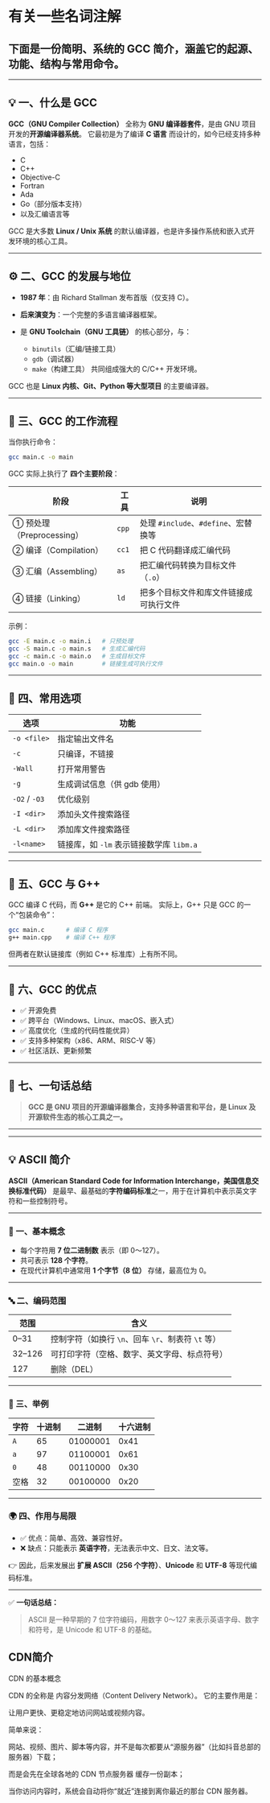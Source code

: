 # 有关一些名词注解

## 下面是一份**简明、系统的 GCC 简介**，涵盖它的起源、功能、结构与常用命令。

---

## 💡 一、什么是 GCC

**GCC（GNU Compiler Collection）**
全称为 **GNU 编译器套件**，是由 GNU 项目开发的**开源编译器系统**。
它最初是为了编译 **C 语言** 而设计的，如今已经支持多种语言，包括：

* C
* C++
* Objective-C
* Fortran
* Ada
* Go（部分版本支持）
* 以及汇编语言等

GCC 是大多数 **Linux / Unix 系统** 的默认编译器，也是许多操作系统和嵌入式开发环境的核心工具。

---

## ⚙️ 二、GCC 的发展与地位

* **1987 年**：由 Richard Stallman 发布首版（仅支持 C）。
* **后来演变为**：一个完整的多语言编译器框架。
* 是 **GNU Toolchain（GNU 工具链）** 的核心部分，与：

  * `binutils`（汇编/链接工具）
  * `gdb`（调试器）
  * `make`（构建工具）
    共同组成强大的 C/C++ 开发环境。

GCC 也是 **Linux 内核、Git、Python 等大型项目** 的主要编译器。

---

## 🧠 三、GCC 的工作流程

当你执行命令：

```bash
gcc main.c -o main
```

GCC 实际上执行了 **四个主要阶段**：

| 阶段                   | 工具    | 说明                           |
| -------------------- | ----- | ---------------------------- |
| ① 预处理（Preprocessing） | `cpp` | 处理 `#include`、`#define`、宏替换等 |
| ② 编译（Compilation）    | `cc1` | 把 C 代码翻译成汇编代码                |
| ③ 汇编（Assembling）     | `as`  | 把汇编代码转换为目标文件（`.o`）           |
| ④ 链接（Linking）        | `ld`  | 把多个目标文件和库文件链接成可执行文件          |

示例：

```bash
gcc -E main.c -o main.i   # 只预处理
gcc -S main.c -o main.s   # 生成汇编代码
gcc -c main.c -o main.o   # 生成目标文件
gcc main.o -o main        # 链接生成可执行文件
```

---

## 🧩 四、常用选项

| 选项            | 功能                           |
| ------------- | ---------------------------- |
| `-o <file>`   | 指定输出文件名                      |
| `-c`          | 只编译，不链接                      |
| `-Wall`       | 打开常用警告                       |
| `-g`          | 生成调试信息（供 gdb 使用）             |
| `-O2` / `-O3` | 优化级别                         |
| `-I <dir>`    | 添加头文件搜索路径                    |
| `-L <dir>`    | 添加库文件搜索路径                    |
| `-l<name>`    | 链接库，如 `-lm` 表示链接数学库 `libm.a` |

---

## 🔬 五、GCC 与 G++

GCC 编译 C 代码，而 **G++** 是它的 C++ 前端。
实际上，G++ 只是 GCC 的一个“包装命令”：

```bash
gcc main.c      # 编译 C 程序
g++ main.cpp    # 编译 C++ 程序
```

但两者在默认链接库（例如 C++ 标准库）上有所不同。

---

## 🧰 六、GCC 的优点

* ✅ 开源免费
* ✅ 跨平台（Windows、Linux、macOS、嵌入式）
* ✅ 高度优化（生成的代码性能优异）
* ✅ 支持多种架构（x86、ARM、RISC-V 等）
* ✅ 社区活跃、更新频繁

---

## 🧾 七、一句话总结

> **GCC 是 GNU 项目的开源编译器集合，支持多种语言和平台，是 Linux 及开源软件生态的核心工具之一。**

---






---

## 💡 ASCII 简介

**ASCII（American Standard Code for Information Interchange，美国信息交换标准代码）**
是最早、最基础的**字符编码标准**之一，用于在计算机中表示英文字符和一些控制符号。

---

### 🧠 一、基本概念

* 每个字符用 **7 位二进制数** 表示（即 0～127）。
* 共可表示 **128 个字符**。
* 在现代计算机中通常用 **1 个字节（8 位）** 存储，最高位为 0。

---

### 🔤 二、编码范围

| 范围     | 含义                                |
| ------ | --------------------------------- |
| 0–31   | 控制字符（如换行 `\n`、回车 `\r`、制表符 `\t` 等） |
| 32–126 | 可打印字符（空格、数字、英文字母、标点符号）            |
| 127    | 删除（DEL）                           |

---

### 💬 三、举例

| 字符  | 十进制 | 二进制      | 十六进制 |
| --- | --- | -------- | ---- |
| `A` | 65  | 01000001 | 0x41 |
| `a` | 97  | 01100001 | 0x61 |
| `0` | 48  | 00110000 | 0x30 |
| 空格  | 32  | 00100000 | 0x20 |

---

### 🌍 四、作用与局限

* ✅ 优点：简单、高效、兼容性好。
* ❌ 缺点：只能表示 **英语字符**，无法表示中文、日文、法文等。

👉 因此，后来发展出 **扩展 ASCII（256 个字符）**、**Unicode** 和 **UTF-8** 等现代编码标准。

---

✅ **一句话总结：**

> ASCII 是一种早期的 7 位字符编码，用数字 0～127 来表示英语字母、数字和符号，是 Unicode 和 UTF-8 的基础。


## CDN简介

CDN 的基本概念

CDN 的全称是 内容分发网络（Content Delivery Network）。
它的主要作用是：

让用户更快、更稳定地访问网站或视频内容。

简单来说：

网站、视频、图片、脚本等内容，并不是每次都要从“源服务器”（比如抖音总部的服务器）下载；

而是会先在全球各地的 CDN 节点服务器 缓存一份副本；

当你访问内容时，系统会自动将你“就近”连接到离你最近的那台 CDN 服务器。